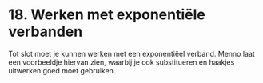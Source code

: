 # 18. Werken met exponentiële verbanden

Tot slot moet je kunnen werken met een exponentiëel verband. Menno laat een voorbeeldje hiervan zien, waarbij je ook substitueren en haakjes uitwerken goed moet gebruiken. 

```{iframe} https://www.youtube.com/embed/lS5-TorfvAs?si=5LESiGY0H0TViatp&amp;start=695
```
